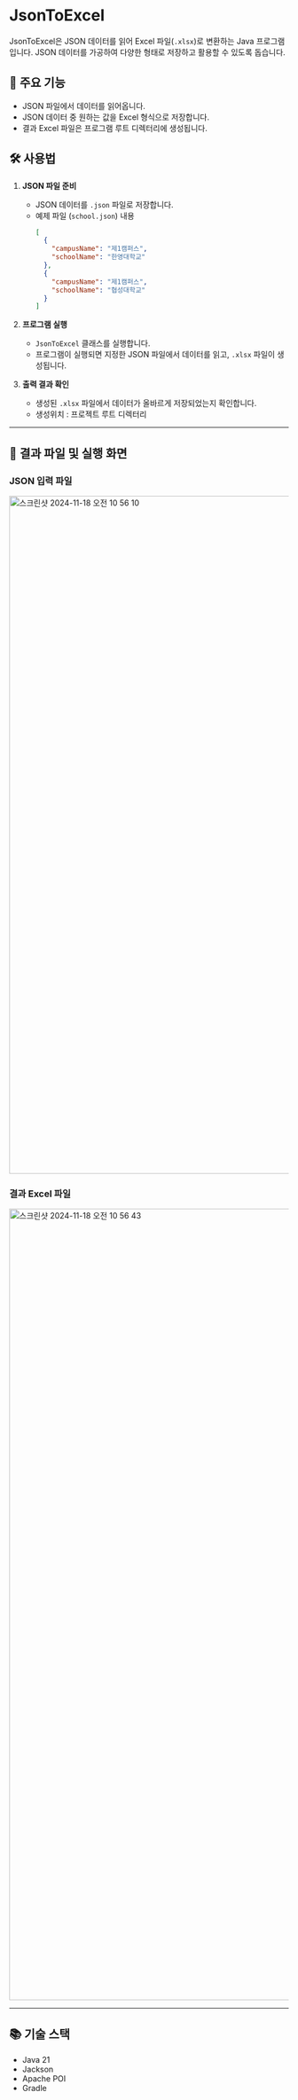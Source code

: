 # JsonToExcel

JsonToExcel은 JSON 데이터를 읽어 Excel 파일(`.xlsx`)로 변환하는 Java 프로그램입니다. JSON 데이터를 가공하여 다양한 형태로 저장하고 활용할 수 있도록 돕습니다.

## 🚀 주요 기능
- JSON 파일에서 데이터를 읽어옵니다.
- JSON 데이터 중 원하는 값을 Excel 형식으로 저장합니다.
- 결과 Excel 파일은 프로그램 루트 디렉터리에 생성됩니다.

## 🛠️ 사용법

1. **JSON 파일 준비**
   - JSON 데이터를 `.json` 파일로 저장합니다.
   - 예제 파일 (`school.json`) 내용
     ```json
     [
       {
         "campusName": "제1캠퍼스",
         "schoolName": "한영대학교"
       },
       {
         "campusName": "제1캠퍼스",
         "schoolName": "협성대학교"
       }
     ]
     ```

3. **프로그램 실행**
   - `JsonToExcel` 클래스를 실행합니다.
   - 프로그램이 실행되면 지정한 JSON 파일에서 데이터를 읽고, `.xlsx` 파일이 생성됩니다.

4. **출력 결과 확인**

   - 생성된 `.xlsx` 파일에서 데이터가 올바르게 저장되었는지 확인합니다.
   - 생성위치 : 프로젝트 루트 디렉터리

---
## 📂 결과 파일 및 실행 화면
### JSON 입력 파일
<img width="1223" alt="스크린샷 2024-11-18 오전 10 56 10" src="https://github.com/user-attachments/assets/2f62367f-8ac6-4f89-8baa-3c975b709202">

### 결과 Excel 파일
<img width="1428" alt="스크린샷 2024-11-18 오전 10 56 43" src="https://github.com/user-attachments/assets/0487af24-434a-4c4b-b8a7-83389853de9b">

---
## 📚 기술 스택
- Java 21 
- Jackson
- Apache POI
- Gradle
